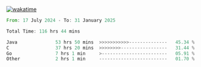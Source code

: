 [![wakatime](https://wakatime.com/badge/user/5970ac98-85fb-4bfd-a7d8-142e7d5bd274.svg)](https://wakatime.com/@5970ac98-85fb-4bfd-a7d8-142e7d5bd274)

<!--START_SECTION:waka-->

```rust
From: 17 July 2024 - To: 31 January 2025

Total Time: 116 hrs 44 mins

Java              53 hrs 50 mins  >>>>>>>>>>>--------------   45.34 %
C                 37 hrs 20 mins  >>>>>>>>-----------------   31.44 %
Go                7 hrs 1 min     >------------------------   05.91 %
Other             2 hrs 1 min     -------------------------   01.70 %
```

<!--END_SECTION:waka-->

